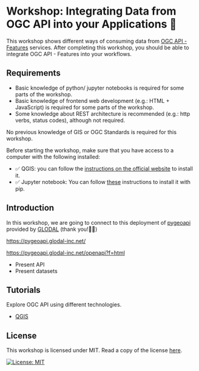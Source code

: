 # Workshop: Integrating Data from OGC API into your Applications 🍣

This workshop shows different ways of consuming data from [OGC API - Features](https://features.developer.ogc.org/) services. After completing this workshop, you should be able to integrate OGC API - Features into your workflows.

## Requirements

* Basic knowledge of python/ jupyter notebooks is required for some parts of the workshop.
* Basic knowledge of frontend web development (e.g.: HTML + JavaScript) is required for some parts of the workshop.
* Some knowledge about REST architecture is recommended (e.g.: http verbs, status codes), although not required.

No previous knowledge of GIS or OGC Standards is required for this workshop.

Before starting the workshop, make sure that you have access to a computer with the following installed:

* ✅ QGIS: you can follow the [instructions on the official website](https://qgis.org/resources/installation-guide/) to install it.
* ✅ Jupyter notebook: You can follow [these](https://jupyter.org/install) instructions to install it with pip.

## Introduction

In this workshop, we are going to connect to this deployment of [pygeoapi](https://pygeoapi.io/) provided by [GLODAL](https://glodal-inc.com/en-US/) (thank you!🙏💚) 

https://pygeoapi.glodal-inc.net/

https://pygeoapi.glodal-inc.net/openapi?f=html

* Present API
* Present datasets

## Tutorials

Explore OGC API using different technologies.

* [QGIS](QGIS.md)

## License

This workshop is licensed under MIT. Read a copy of the license [here](./LICENSE).

[![License: MIT](https://img.shields.io/badge/License-MIT-yellow.svg)](https://opensource.org/licenses/MIT)
